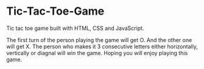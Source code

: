 # Tic-Tac-Toe-Game
Tic tac toe game built with HTML, CSS and JavaScript.

The first turn of the person playing the game will get O. And the other one will get X. The person who makes it 3 consecutive letters either horizontally, vertically or diagnal will win the game.
Hoping you will enjoy playing this game.
